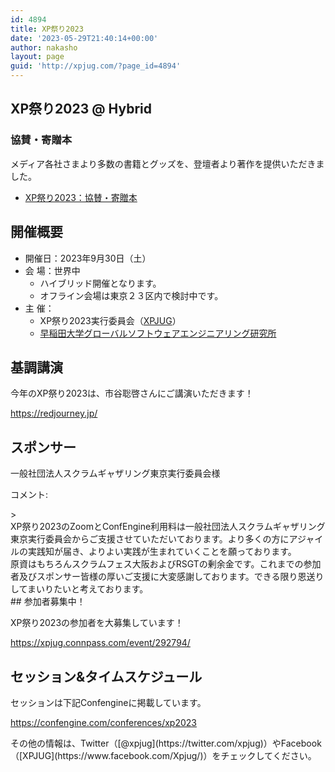 ```yaml
---
id: 4894
title: XP祭り2023
date: '2023-05-29T21:40:14+00:00'
author: nakasho
layout: page
guid: 'http://xpjug.com/?page_id=4894'
---
```


## XP祭り2023 @ Hybrid

### 協賛・寄贈本

メディア各社さまより多数の書籍とグッズを、登壇者より著作を提供いただきました。

- [XP祭り2023：協賛・寄贈本](https://xpjug.com/2023-sponsor-presentation/)

## 開催概要

- 開催日：2023年9月30日（土）
- 会 場：世界中 
    - ハイブリッド開催となります。
    - オフライン会場は東京２３区内で検討中です。
- 主 催： 
    - XP祭り2023実行委員会（[XPJUG](http://xpjug.com/about/)）
    - [早稲田大学グローバルソフトウェアエンジニアリング研究所](https://www.waseda.jp/inst/gcs/institutes-2/globalsoftware/)

## 基調講演

今年のXP祭り2023は、市谷聡啓さんにご講演いただきます！

<https://redjourney.jp/>

## スポンサー

<span style="font-weight: 400;">一般社団法人スクラムギャザリング東京実行委員会様</span>

コメント:

<div class="kvgmc6g5 cxmmr5t8 oygrvhab hcukyx3x c1et5uql ii04i59q">> <div dir="auto">XP祭り2023のZoomとConfEngine利用料は一般社団法人スクラムギャザリング東京実行委員会からご支援させていただいております。より多くの方にアジャイルの実践知が届き、よりよい実践が生まれていくことを願っております。</div><div dir="auto">原資はもちろんスクラムフェス大阪およびRSGTの剰余金です。これまでの参加者及びスポンサー皆様の厚いご支援に大変感謝しております。できる限り恩送りしてまいりたいと考えております。</div>

<div dir="auto">## 参加者募集中！

XP祭り2023の参加者を大募集しています！

<https://xpjug.connpass.com/event/292794/>

## セッション&amp;タイムスケジュール

セッションは下記Confengineに掲載しています。

<https://confengine.com/conferences/xp2023>

</div></div>その他の情報は、Twitter（[@xpjug](https://twitter.com/xpjug)）やFacebook（[XPJUG](https://www.facebook.com/Xpjug/)）をチェックしてください。